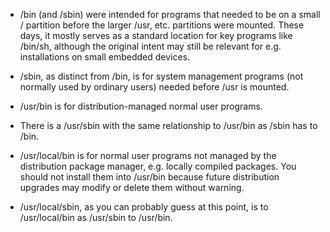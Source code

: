 -   /bin (and /sbin) were intended for programs that needed to be on a small / partition before the larger /usr, etc. partitions were mounted. These days, it mostly serves as a standard location for key programs like /bin/sh, although the original intent may still be relevant for e.g. installations on small embedded devices.

-   /sbin, as distinct from /bin, is for system management programs (not normally used by ordinary users) needed before /usr is mounted.

-   /usr/bin is for distribution-managed normal user programs.

-   There is a /usr/sbin with the same relationship to /usr/bin as /sbin has to /bin.

-   /usr/local/bin is for normal user programs not managed by the distribution package manager, e.g. locally compiled packages. You should not install them into /usr/bin because future distribution upgrades may modify or delete them without warning.

-   /usr/local/sbin, as you can probably guess at this point, is to /usr/local/bin as /usr/sbin to /usr/bin.

